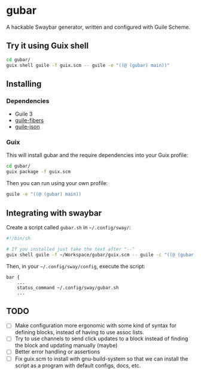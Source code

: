 # gubar

A hackable Swaybar generator, written and configured with Guile Scheme.

## Try it using Guix shell

```sh
cd gubar/
guix shell guile -f guix.scm -- guile -e "((@ (gubar) main))" 
```

## Installing

### Dependencies
- Guile 3
- [guile-fibers](https://github.com/wingo/fibers/)
- [guile-json](https://github.com/aconchillo/guile-json)

### Guix

This will install gubar and the require dependencies into your Guix profile:
```sh
cd gubar/
guix package -f guix.scm
```

Then you can run using your own profile:

```sh
guile -e "((@ (gubar) main))
```

## Integrating with swaybar
Create a script called `gubar.sh` in `~/.config/sway/`:

```sh
#!/bin/sh

# If you installed just take the text after "--"
guix shell guile -f ~/Workspace/gubar/guix.scm -- guile -c "((@ (gubar) main))"
```

Then, in your `~/.config/sway/config`, execute the script:
```
bar {
    ...
    status_command ~/.config/sway/gubar.sh
    ...
```

## TODO
- [ ] Make configuration more ergonomic with some kind of syntax for defining
      blocks, instead of having to use assoc lists.
- [ ] Try to use channels to send click updates to a block instead of finding
      the block and updating manually (maybe)
- [ ] Better error handling or assertions
- [ ] Fix guix.scm to install with gnu-build-system so that we can install
      the script as a program with default configs, docs, etc.

